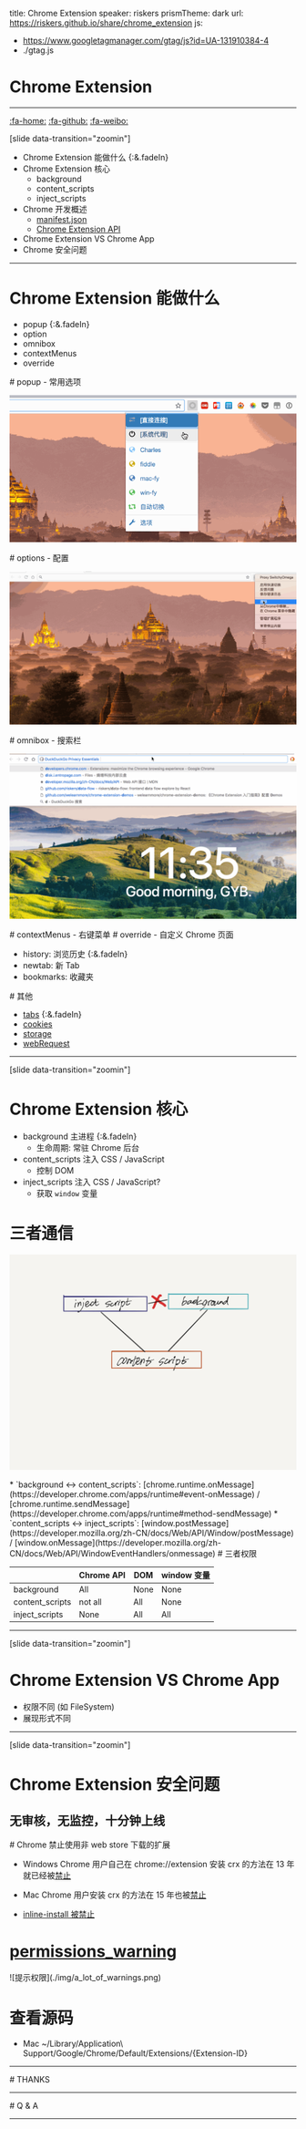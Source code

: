 title: Chrome Extension
speaker: riskers
prismTheme: dark
url: https://riskers.github.io/share/chrome_extension
js:

- https://www.googletagmanager.com/gtag/js?id=UA-131910384-4
- ./gtag.js

<slide :class="aligncenter">

# Chrome Extension

---

[:fa-home:](https://github.com/riskers/blog)
[:fa-github:](https://github.com/riskers/)
[:fa-weibo:](http://weibo.com/damaoxianjia123)

[slide data-transition="zoomin"]

- Chrome Extension 能做什么 {:&.fadeIn}
- Chrome Extension 核心
  - background
  - content_scripts
  - inject_scripts
- Chrome 开发概述
  - [manifest.json](https://developer.chrome.com/extensions/manifest)
  - [Chrome Extension API](https://developer.chrome.com/extensions/api_index)
- Chrome Extension VS Chrome App
- Chrome 安全问题

---

<slide>

# Chrome Extension 能做什么

- popup {:&.fadeIn}
- option
- omnibox
- contextMenus
- override

<slide>
# popup - 常用选项

![](./img/popup.gif)

<slide>
# options - 配置

![](./img/options.gif)

<slide>
# omnibox - 搜索栏

![](./img/omnibox.gif)

<slide>
# contextMenus - 右键菜单

<slide>
# override - 自定义 Chrome 页面

- history: 浏览历史 {:&.fadeIn}
- newtab: 新 Tab
- bookmarks: 收藏夹

<slide>
# 其他

- [tabs](https://developer.chrome.com/extensions/tabs) {:&.fadeIn}
- [cookies](https://developer.chrome.com/extensions/cookies)
- [storage](https://developer.chrome.com/extensions/storage)
- [webRequest](https://developer.chrome.com/extensions/webRequest)

---

[slide data-transition="zoomin"]

# Chrome Extension 核心

- background 主进程 {:&.fadeIn}
  - 生命周期: 常驻 Chrome 后台
- content_scripts 注入 CSS / JavaScript
  - 控制 DOM
- inject_scripts 注入 CSS / JavaScript?
  - 获取 `window` 变量

<slide>

# 三者通信

![](./img/background_content_inject_connect.png)

<slide>
* `background <-> content_scripts`: [chrome.runtime.onMessage](https://developer.chrome.com/apps/runtime#event-onMessage) / [chrome.runtime.sendMessage](https://developer.chrome.com/apps/runtime#method-sendMessage)
* `content_scripts <-> inject_scripts`: [window.postMessage](https://developer.mozilla.org/zh-CN/docs/Web/API/Window/postMessage) / [window.onMessage](https://developer.mozilla.org/zh-CN/docs/Web/API/WindowEventHandlers/onmessage)

<slide>
# 三者权限

|                 | Chrome API | DOM  | window 变量 |
| --------------- | ---------- | ---- | ----------- |
| background      | All        | None | None        |
| content_scripts | not all    | All  | None        |
| inject_scripts  | None       | All  | All         |

---

[slide data-transition="zoomin"]

# Chrome Extension VS Chrome App

- 权限不同 (如 FileSystem)
- 展现形式不同

---

[slide data-transition="zoomin"]

# Chrome Extension 安全问题

## 无审核，无监控，十分钟上线

<slide>
# Chrome 禁止使用非 web store 下载的扩展

- Windows Chrome 用户自己在 chrome://extension 安装 crx 的方法在 13 年就已经被[禁止](https://blog.chromium.org/2013/11/protecting-windows-users-from-malicious.html)

- Mac Chrome 用户安装 crx 的方法在 15 年也被[禁止](https://blog.chromium.org/2015/05/continuing-to-protect-chrome-users-from.html)

- [inline-install 被禁止](https://blog.chromium.org/2018/06/improving-extension-transparency-for.html)

<slide>

# [permissions_warning](https://developer.chrome.com/apps/permission_warnings#permissions_with_warnings)

<slide>
![提示权限](./img/a_lot_of_warnings.png)

<slide>

# 查看源码

- Mac ~/Library/Application\ Support/Google/Chrome/Default/Extensions/{Extension-ID}

---

<slide>
# THANKS

---

<slide>
# Q & A

---
